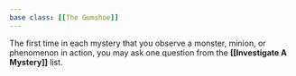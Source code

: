 ```yaml
---
base class: [[The Gumshoe]]
---
```

The first time in each mystery that you observe a monster, minion, or phenomenon in action, you may ask one question from the **[[Investigate A Mystery]]** list.
